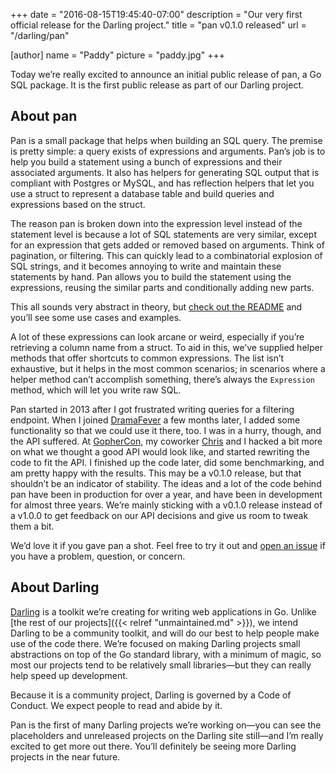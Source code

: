 +++
date = "2016-08-15T19:45:40-07:00"
description = "Our very first official release for the Darling project."
title = "pan v0.1.0 released"
url = "/darling/pan"

[author]
  name = "Paddy"
  picture = "paddy.jpg"
+++

Today we’re really excited to announce an initial public release of pan, a Go SQL package. It is the first public release as part of our Darling project.

## About pan

Pan is a small package that helps when building an SQL query. The premise is pretty simple: a query exists of expressions and arguments. Pan’s job is to help you build a statement using a bunch of expressions and their associated arguments. It also has helpers for generating SQL output that is compliant with Postgres or MySQL, and has reflection helpers that let you use a struct to represent a database table and build queries and expressions based on the struct.

The reason pan is broken down into the expression level instead of the statement level is because a lot of SQL statements are very similar, except for an expression that gets added or removed based on arguments. Think of pagination, or filtering. This can quickly lead to a combinatorial explosion of SQL strings, and it becomes annoying to write and maintain these statements by hand. Pan allows you to build the statement using the expressions, reusing the similar parts and conditionally adding new parts.

This all sounds very abstract in theory, but [check out the README](https://github.com/darlinggo/pan/blob/v0.1.0/README.md) and you’ll see some use cases and examples.

A lot of these expressions can look arcane or weird, especially if you’re retrieving a column name from a struct. To aid in this, we’ve supplied helper methods that offer shortcuts to common expressions. The list isn’t exhaustive, but it helps in the most common scenarios; in scenarios where a helper method can’t accomplish something, there’s always the `Expression` method, which will let you write raw SQL.

Pan started in 2013 after I got frustrated writing queries for a filtering endpoint. When I joined [DramaFever](https://www.dramafever.com) a few months later, I added some functionality so that we could use it there, too. I was in a hurry, though, and the API suffered. At [GopherCon](https://gophercon.com), my coworker [Chris](https://agocs.org) and I hacked a bit more on what we thought a good API would look like, and started rewriting the code to fit the API. I finished up the code later, did some benchmarking, and am pretty happy with the results. This may be a v0.1.0 release, but that shouldn’t be an indicator of stability. The ideas and a lot of the code behind pan have been in production for over a year, and have been in development for almost three years. We’re mainly sticking with a v0.1.0 release instead of a v1.0.0 to get feedback on our API decisions and give us room to tweak them a bit.

We’d love it if you gave pan a shot. Feel free to try it out and [open an issue](https://github.com/darlinggo/pan/issues/new) if you have a problem, question, or concern.

## About Darling

[Darling](https://darlinggo.co) is a toolkit we’re creating for writing web applications in Go. Unlike [the rest of our projects]({{< relref "unmaintained.md" >}}), we intend Darling to be a community toolkit, and will do our best to help people make use of the code there. We’re focused on making Darling projects small abstractions on top of the Go standard library, with a minimum of magic, so most our projects tend to be relatively small libraries—but they can really help speed up development.

Because it is a community project, Darling is governed by a Code of Conduct. We expect people to read and abide by it.

Pan is the first of many Darling projects we’re working on—you can see the placeholders and unreleased projects on the Darling site still—and I’m really excited to get more out there. You’ll definitely be seeing more Darling projects in the near future.
